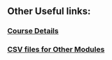 ## Other Useful links:


### [Course Details](https://github.com/kvmuralikrishna1993/mLcourse/blob/master/course_details.pdf)


### [CSV files for Other Modules](https://drive.google.com/drive/folders/1wE_WzbjxmvolDRj2rAG5CBBu2BMMrfw-?usp=sharing)




